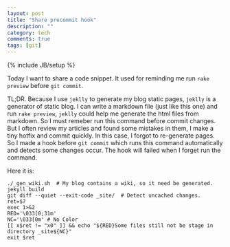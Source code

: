 ```yaml
---
layout: post
title: "Share precommit hook"
description: ""
category: tech
comments: true
tags: [git]
---
```

{% include JB/setup %}

Today I want to share a code snippet. It used for reminding me run `rake preview` before `git commit`.

TL;DR. Because I use `jeklly` to generate my blog static pages, `jeklly` is a generator of static blog.
I can write a markdown file (just like this one) and run `rake preview`, `jeklly` could help me
generate the html files from markdown. So I must remeber run this command before commit changes.
But I often review my articles and found some mistakes in them, I make a tiny hotfix and commit quickly.
In this case, I forgot to re-generate pages. So I made a hook before `git commit` which runs this command
automatically and detects some changes occur. The hook will failed when I forget run the command.

Here it is:

    ./_gen_wiki.sh  # My blog contains a wiki, so it need be generated.
    jekyll build
    git diff --quiet --exit-code _site/  # Detect uncached changes.
    ret=$?
    exec 1>&2
    RED='\033[0;31m'
    NC='\033[0m' # No Color
    [[ x$ret != "x0" ]] && echo "${RED}Some files still not be stage in directory _site${NC}"
    exit $ret

